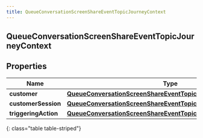 ```yaml
---
title: QueueConversationScreenShareEventTopicJourneyContext
---
```

## QueueConversationScreenShareEventTopicJourneyContext


## Properties

| Name | Type | Description | Notes |
| ------------ | ------------- | ------------- | ------------- |
| **customer** | [**QueueConversationScreenShareEventTopicJourneyCustomer**](QueueConversationScreenShareEventTopicJourneyCustomer.html) |  |  [optional] |
| **customerSession** | [**QueueConversationScreenShareEventTopicJourneyCustomerSession**](QueueConversationScreenShareEventTopicJourneyCustomerSession.html) |  |  [optional] |
| **triggeringAction** | [**QueueConversationScreenShareEventTopicJourneyAction**](QueueConversationScreenShareEventTopicJourneyAction.html) |  |  [optional] |
{: class="table table-striped"}



